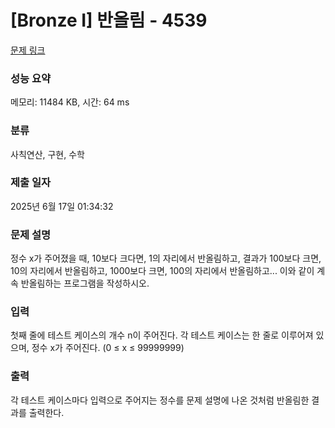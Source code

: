 # [Bronze I] 반올림 - 4539 

[문제 링크](https://www.acmicpc.net/problem/4539) 

### 성능 요약

메모리: 11484 KB, 시간: 64 ms

### 분류

사칙연산, 구현, 수학

### 제출 일자

2025년 6월 17일 01:34:32

### 문제 설명

<p>정수 x가 주어졌을 때, 10보다 크다면, 1의 자리에서 반올림하고, 결과가 100보다 크면, 10의 자리에서 반올림하고, 1000보다 크면, 100의 자리에서 반올림하고... 이와 같이 계속 반올림하는 프로그램을 작성하시오.</p>

### 입력 

 <p>첫째 줄에 테스트 케이스의 개수 n이 주어진다. 각 테스트 케이스는 한 줄로 이루어져 있으며, 정수 x가 주어진다. (0 ≤ x ≤ 99999999)</p>

### 출력 

 <p>각 테스트 케이스마다 입력으로 주어지는 정수를 문제 설명에 나온 것처럼 반올림한 결과를 출력한다.</p>

